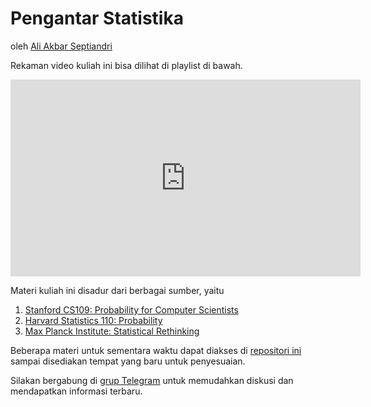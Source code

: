 # Pengantar Statistika

oleh [Ali Akbar Septiandri](https://twitter.com/aliakbars)

Rekaman video kuliah ini bisa dilihat di playlist di bawah.

<iframe width="560" height="315" src="https://www.youtube.com/embed/videoseries?list=PLvLX5-kC2DXaUM8eB8vgBbhjtMCLmI3x2" frameborder="0" allow="accelerometer; autoplay; encrypted-media; gyroscope; picture-in-picture" allowfullscreen></iframe>

Materi kuliah ini disadur dari berbagai sumber, yaitu

1. [Stanford CS109: Probability for Computer Scientists](https://web.stanford.edu/class/archive/cs/cs109/cs109.1178/)
2. [Harvard Statistics 110: Probability](https://projects.iq.harvard.edu/stat110/home)
3. [Max Planck Institute: Statistical Rethinking](https://xcelab.net/rm/statistical-rethinking/)

Beberapa materi untuk sementara waktu dapat diakses di [repositori ini](https://github.com/aliakbars/uai-stats) sampai disediakan tempat yang baru untuk penyesuaian.

Silakan bergabung di [grup Telegram](https://t.me/pengantarstatistika) untuk memudahkan diskusi dan mendapatkan informasi terbaru.
